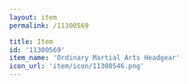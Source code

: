 ```yaml
---
layout: item
permalink: /11300569

title: Item
id: '11300569'
item_name: 'Ordinary Martial Arts Headgear'
icon_url: 'item/icon/11300546.png'
---
```

